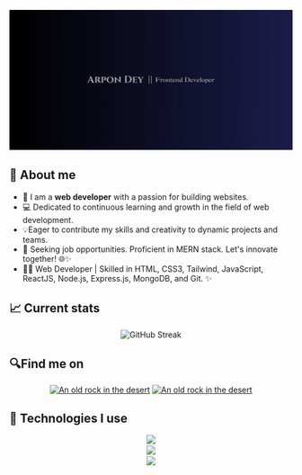 ![The San Juan Mountains are beautiful!](https://raw.githubusercontent.com/arpon-dey/arpon-dey/main/gitBg.jpg "San Juan Mountains")

## 🌟 About me

- 👋 I am a **web developer** with a passion for building websites.
- 💻 Dedicated to continuous learning and growth in the field of web development.
- 💡Eager to contribute my skills and creativity to dynamic projects and teams.
- 🚀 Seeking job opportunities. Proficient in MERN stack. Let's innovate together! 🌐✨
- 👨‍💻 Web Developer | Skilled in HTML, CSS3, Tailwind, JavaScript, ReactJS, Node.js, Express.js, MongoDB, and Git. ✨

## 📈 Current stats

<div align='center'>
  <img src="https://github-readme-streak-stats.herokuapp.com?user=arpon-dey&theme=dark&card_width=550&background=0%2C000000%2C00053C&stroke=EBEBEB&border=4A4A4A&ring=D5D8E1&fire=EB8702&currStreakNum=EBEBEB&currStreakLabel=EB8702&sideLabels=C5C5C5)" alt="GitHub Streak" />
</div>

## 🔍Find me on

<div align='center'>

[![An old rock in the desert](https://i.postimg.cc/SQVNjHLy/Blue-Modern-Game-Button-Twitch-Panel-2.png "Shiprock, New Mexico by Beau Rogers")](https://www.linkedin.com/in/arpon-dey-70ab81205/)
[![An old rock in the desert](https://i.postimg.cc/VkV7KsjK/Blue-Modern-Game-Button-Twitch-Panel-1.png "Shiprock, New Mexico by Beau Rogers")](https://web.facebook.com/arpondeydurjoy.durjoy/)

</div>

## 🚀 Technologies I use

<p align="center">
  <a href="https://skillicons.dev">
    <img src="https://skillicons.dev/icons?i=html,css,js" /> </br>
    <img src="https://skillicons.dev/icons?i=react,tailwind,bootstrap,firebase" /> </br>
    <img src="https://skillicons.dev/icons?i=github,nodejs,express,mongodb" />
  </a>
</p>

